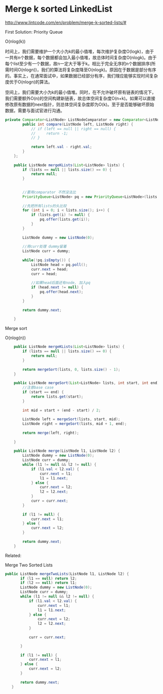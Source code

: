 # Merge k sorted LinkedList


http://www.lintcode.com/en/problem/merge-k-sorted-lists/#

First Solution: Priority Queue

O(nlog(k))

时间上，我们需要维护一个大小为k的最小值堆，每次维护复杂度O(logk)，由于一共有n个数据，每个数据都会加入最小值堆，故总体时间复杂度O(nlogk)。由于每个list至少有一个数据，故n一定大于等于k。相比于完全无序的n个数据排序(所需时间O(nlogn))，我们的算法将复杂度降至O(nlogk)。原因在于数据是部分有序的。事实上，在通常面试中，如果数据已经部分有序，我们理应能够实现时间复杂度优于O(nlogn)的算法。

空间上，我们需要大小为k的最小值堆。同时，在不允许破坏原有链表的情况下，我们需要额外O(n)的空间构建新链表，故总体空间复杂度O(n+k)。如果可以直接修改原有数据的next指针，则总体空间复杂度即为O(k)。至于是否能够破坏原始数据，需要与面试官进行沟通。

```java
private Comparator<ListNode> ListNodeComparator = new Comparator<ListNode>() {
        public int compare(ListNode left, ListNode right) {
            // if (left == null || right == null) {
            //     return -1;
            // }
            
            return left.val - right.val;
        }
    };
    
    public ListNode mergeKLists(List<ListNode> lists) {
        if (lists == null || lists.size() == 0) {
            return null;
        }
        
        
        //要用comparator 不然没法比
        PriorityQueue<ListNode> pq = new PriorityQueue<ListNode>(lists.size(), ListNodeComparator);
        
        //先把所有lists的头比较
        for (int i = 0; i < lists.size(); i++) {
            if (lists.get(i) != null) {
                pq.offer(lists.get(i));
            }
        }
        
        ListNode dummy = new ListNode(0);
        
        //用curr处理 dummy留着
        ListNode curr = dummy;
        
        while(!pq.isEmpty()) {
            ListNode head = pq.poll();
            curr.next = head;
            curr = head;
            
            //如果head后面还有node, 加入pq
            if (head.next != null) {
                pq.offer(head.next);
            }
        }
        
        return dummy.next;
        
    }
```

Merge sort

O(nlog(n))

```java
    public ListNode mergeKLists(List<ListNode> lists) {
        if (lists == null || lists.size() == 0) {
            return null;
        }
        
        return mergeSort(lists, 0, lists.size() - 1);
    }
    
    public ListNode mergeSort(List<ListNode> lists, int start, int end) {
        //注意base case
        if (start == end) {
            return lists.get(start);
        }
        
        int mid = start + (end - start) / 2;
        
        ListNode left = mergeSort(lists, start, mid);
        ListNode right = mergeSort(lists, mid + 1, end);
        
        return merge(left, right);
        
    }
    
    public ListNode merge(ListNode l1, ListNode l2) {
        ListNode dummy = new ListNode(0);
        ListNode curr = dummy;
        while (l1 != null && l2 != null) {
            if (l1.val < l2.val) {
                curr.next = l1;
                l1 = l1.next;
            } else {
                curr.next = l2;
                l2 = l2.next;
            }
            curr = curr.next;
        }
        
        if (l1 != null) {
            curr.next = l1;
        } else {
            curr.next = l2;
        }
        
        return dummy.next;
    }
```

Related:

 Merge Two Sorted Lists
 
 ```java
 public ListNode mergeTwoLists(ListNode l1, ListNode l2) {
        if (l1 == null) return l2;
        if (l2 == null) return l1;
        ListNode dummy = new ListNode(0);
        ListNode curr = dummy;
        while (l1 != null && l2 != null) {
            if (l1.val < l2.val) {
                curr.next = l1;
                l1 = l1.next;
            } else {
                curr.next = l2;
                l2 = l2.next;
            }
            
            curr = curr.next;

        }
        
        if (l1 != null) {
            curr.next = l1;
        } else {
            curr.next = l2;
        }
        
        return dummy.next;
    }
 ```